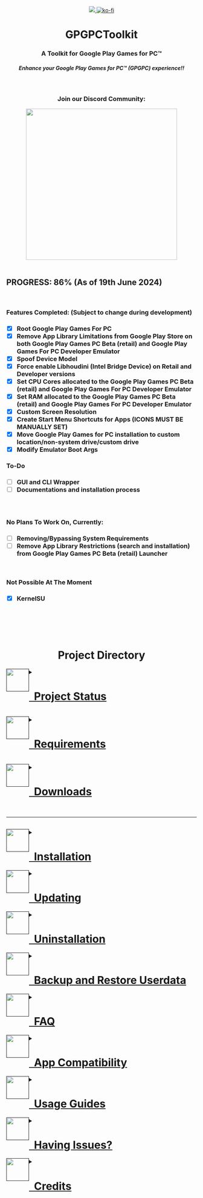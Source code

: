 <div align="center">
<a href="https://github.com/MustardChef/MagiskOnGPGFP#downloads"><img src="https://img.shields.io/github/downloads/MustardChef/MagiskOnGPGFP/total?label=Total%20Downloads&amp;style=for-the-badge"/> <a href="https://ko-fi.com/N4N0K08AC"><img alt="ko-fi" src="https://ko-fi.com/img/githubbutton_sm.svg"/></a>
<h1><b>GPGPCToolkit<b></h1>
<h3> A Toolkit for Google Play Games for PC™ </h3>  
<h5>Enhance your Google Play Games for PC™ (GPGPC) experience!!</h5>


<br/>

</div>


<div align="center">
<h3> Join our Discord Community: </h3>
<a href="https://discord.gg/UYPSypWA8M"><img align="centre" src="https://invidget.switchblade.xyz/UYPSypWA8M" style="width: 400px;"/></a>
</div>

<br/>

<h2>PROGRESS: 86% (As of 19th June 2024)</h2>

<br/>

<h3>Features Completed: (Subject to change during development)</h3>

<h3>
   
- [X] Root Google Play Games For PC
- [X] Remove App Library Limitations from Google Play Store on both Google Play Games PC Beta (retail) and Google Play Games For PC Developer Emulator
- [X] Spoof Device Model
- [X] Force enable Libhoudini (Intel Bridge Device) on Retail and Developer versions
- [X] Set CPU Cores allocated to the Google Play Games PC Beta (retail) and Google Play Games For PC Developer Emulator
- [X] Set RAM allocated to the Google Play Games PC Beta (retail) and Google Play Games For PC Developer Emulator
- [X] Custom Screen Resolution
- [X] Create Start Menu Shortcuts for Apps (ICONS MUST BE MANUALLY SET)
- [X] Move Google Play Games for PC installation to custom location/non-system drive/custom drive
- [X] Modify Emulator Boot Args

</h3>

<h3>To-Do</h3>

<h3>

- [ ] GUI and CLI Wrapper
- [ ] Documentations and installation process

<h3/>
   
<br/>

<h3>No Plans To Work On, Currently:</h3>

<h3>
   
- [ ] Removing/Bypassing System Requirements
- [ ] Remove App Library Restrictions (search and installation) from Google Play Games PC Beta (retail) Launcher

</h3>

<br/>

<h3>Not Possible At The Moment</h3>

<h3> 

- [X] KernelSU

</h3>


<br/><br/><br/><br/>



<div align="center">
<h1>Project Directory</h1>
</div>

<details>
<summary><a href=""><img height="60" src="https://img.icons8.com/3d-fluency/94/ok.png" style="float: left;" width="60"/><h1><a href="">   Project Status</a></h1></a></summary>
</details>

<br/>

<details>
<summary><a href=""><img height="60" src="https://img.icons8.com/fluency/48/system-information.png" style="float: left;" width="60"/><h1><a href="">   Requirements</a></h1></a></summary>
</details> 

<br/>

<details>
<summary><a href=""><img height="60" src="https://img.icons8.com/3d-fluency/94/downloads-folder.png" style="float: left;" width="60"/><h1><a href="">   Downloads</a></h1></a></summary>
</details> 


---

<br/>

<details>
<summary><a href=""><img height="60" src="https://img.icons8.com/color/96/null/software-installer.png" style="float: left;" width="60"/><h1><a href="">   Installation</a></h1></a></summary>
</details> 


<details>
<summary><a href=""><img height="60" src="https://img.icons8.com/external-flaticons-flat-flat-icons/64/null/external-updating-tools-and-material-ecommerce-flaticons-flat-flat-icons.png" style="float: left;" width="60"/><h1><a href="">   Updating</a></h1></a></summary>
</details>   

<details>
<summary><a href=""><img height="60" src="https://img.icons8.com/color/96/null/uninstall-programs.png" style="float: left;" width="60"/><h1><a href="">   Uninstallation</a></h1></a></summary>
</details>
   
<details>
<summary><a href=""><img height="60" src="https://img.icons8.com/fluency/96/cloud-backup-restore.png" style="float: left;" width="60"/><h1><a href="">   Backup and Restore Userdata</a></h1></a></summary>
</details>
        
<details>
<summary><a href=""><img height="60" src="https://img.icons8.com/3d-fluency/94/null/help.png" style="float: left;" width="60"/><h1><a href="">   FAQ</a></h1></a></summary>
</details>

<details>
<summary><a href=""><img height="60" src="https://img.icons8.com/external-flaticons-lineal-color-flat-icons/64/external-compatibility-relationship-flaticons-lineal-color-flat-icons-2.png" style="float: left;" width="60"/><h1><a href="">   App Compatibility</a></h1></a></summary>
</details>

<details>
<summary><a href=""><img height="60" src="https://img.icons8.com/external-xnimrodx-lineal-color-xnimrodx/96/null/external-guide-education-xnimrodx-lineal-color-xnimrodx.png" style="float: left;" width="60"/><h1><a href="">   Usage Guides</a></h1></a></summary>
</details>

<details>
<summary><a href=""><img height="60" src="https://img.icons8.com/fluency/96/request-service.png" style="float: left;" width="60"/><h1><a href="">   Having Issues?</a></h1></a></summary>
</details>       
      
<details>
<summary><a href=""><img height="60" src="https://img.icons8.com/external-flaticons-lineal-color-flat-icons/64/null/external-credits-movie-theater-flaticons-lineal-color-flat-icons.png" style="float: left;" width="60"/><h1><a href="">   Credits</a></h1></a></summary>
</details>

